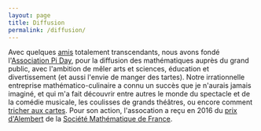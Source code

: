 ```yaml
---
layout: page
title: Diffusion
permalink: /diffusion/
---
```


Avec quelques [amis](https://www.aiezzi.it) totalement transcendants, nous avons fondé l'[Association Pi Day](https://www.piday.fr), pour la diffusion des mathématiques auprès du grand public, avec l'ambition de mêler arts et sciences, éducation et divertissement (et aussi l'envie de manger des tartes). Notre irrationnelle entreprise mathématico-culinaire a connu un succès que je n'aurais jamais imaginé, et qui m'a fait découvrir entre autres le monde du spectacle et de la comédie musicale, les coulisses de grands théâtres, ou encore comment [tricher aux cartes](https://vimeo.com/167115341). Pour son action, l'assocation a reçu en 2016 du [prix d'Alembert](https://smf.emath.fr/VieSociete/PrixAlembert/Laureats.html) de la [Société Mathématique de France](http://smf.emath.fr).
